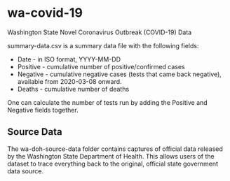 # wa-covid-19
Washington State Novel Coronavirus Outbreak (COVID-19) Data

summary-data.csv is a summary data file with the following fields:
* Date - in ISO format, YYYY-MM-DD
* Positive - cumulative number of positive/confirmed cases
* Negative - cumulative negative cases (tests that came back negative), available from 2020-03-08 onward.
* Deaths - cumulative number of deaths

One can calculate the number of tests run by adding the Positive and Negative fields together.

## Source Data
The wa-doh-source-data folder contains captures of official data released by the Washington State Department of Health.
This allows users of the dataset to trace everything back to the original, official state government data source.
